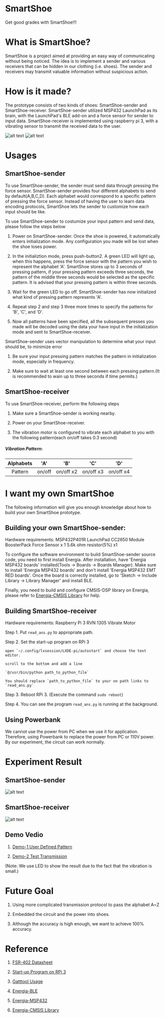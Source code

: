 # SmartShoe

Get good grades with SmartShoe!!!

# What is SmartShoe?

SmartShoe is a project aimed at providing an easy way of communicating without being noticed. The idea is to implement a sender and various receivers that can be hidden in our clothing (i.e. shoes). The sender and receivers may transmit valuable information without suspicious action.

# How is it made?

The prototype consists of two kinds of shoes: SmartShoe-sender and SmartShoe-receiver. SmartShoe-sender utilized MSP432 LaunchPad as its brain, with the LaunchPad's BLE add-on and a force sensor for sender to input data. SmartShoe-receiver is implemented using raspberry pi 3, with a vibrating sensor to transmit the received data to the user.
 
![alt text]( https://github.com/NTUEE-ESLab/2017Fall-SmartShoe/blob/gh-pages/Images/sender_bb.jpg?raw=true "SmartShoe-sender")
![alt text]( https://github.com/NTUEE-ESLab/2017Fall-SmartShoe/blob/gh-pages/Images/receiver_bb.jpg?raw=true  "SmartShoe-receiver")

# Usages

## SmartShoe-sender

To use SmartShoe-sender, the sender must send data through pressing the force sensor. SmartShoe-sender provides four different alphabets to send by default(A,B,C,D). Each alphabet would correspond to a specific pattern of pressing the force sensor. Instead of having the user to learn data encoding protocols, SmartShoe lets the sender to customize how each input should be like. 

To use SmartShoe-sender to costumize your input pattern and send data, please follow the steps below

1. Power on SmartShoe-sender. Once the shoe is powered, it automatically enters initialization mode. Any configuration you made will be lost when the shoe loses power.
	
2. In the initializtion mode, press push-button2. A green LED will light up, when this happens, press the force sensor with the pattern you wish to represent the alphabet 'A'. SmartShoe stores up to 3 seconds of pressing pattern, if your pressing pattern exceeds three seconds, the pattern of the middle three seconds would be selected as the specific pattern. It is advised that your pressing pattern is within three seconds.
	
3. Wait for the green LED to go off. SmartShoe-sender has now initialized what kind of pressing pattern represents 'A'. 
	
4. Repeat step 2 and step 3 three more times to specify the patterns for 'B', 'C', and 'D'.
	
5. Now all patterns have been specified, all the subsequent presses you made will be decoded using the data your have input in the initialization mode and sent to SmartShoe-receiver.

SmartShoe-sender uses vector manipulation to determine what your input should be, to minimize error

1. Be sure your input pressing pattern matches the pattern in initialization mode, especially in frequency.
	
2. Make sure to wait at least one second between each pressing pattern.(It is recommended to wain up to three seconds if time permits.)

## SmartShoe-receiver

To use SmartShoe-receiver, perform the following steps

1. Make sure a SmartShoe-sender is working nearby.
	
2. Power on your SmartShoe-receiver.
	
3. The vibration motor is configured to vibrate each alphabet to you with the following pattern(each on/off takes 0.3 second)
	
##### Vibration Pattern:

|Alphabets   |'A'         |'B'         |'C'         |'D'         |
|:----------:|:----------:|:----------:|:----------:|:----------:|
|Pattern     |on/off	  |on/off x2   |on/off x3   |on/off x4   |



# I want my own SmartShoe

The following information will give you enough knowledge about how to build your own SmartShoe prototype.

## Building your own SmartShoe-sender:

Hardware requirements:
	MSP432P401R LaunchPad
	CC2650 Module BoosterPack
	Force Sensor x 1
	5.6k ohm resistor(5%) x1

To configure the software environment to build SmartShoe-sender source code, you need to first install Energia. After installation, have 'Energia MSP432 boards' installed(Tools -> Boards -> Boards Manager). Make sure to install 'Energia MSP432 boards' and don't install 'Energia MSP432 EMT RED boards'. Once the board is correctly installed, go to 'Sketch -> Include Library -> Library Manager' and install BLE.

Finally, you need to build and configure CMSIS-DSP library on Energia, please refer to [Energia-CMSIS Library](https://github.com/b03901060/CMSIS-DSP-Library-for-MSP432-on-Energia-IDE) for help.

## Building SmartShoe-receiver

Hardware requirements:
	Raspberry Pi 3
	RVN 1305 Vibrate Motor
	
Step 1. Put `read_ans.py` to appropriate path.

Step 2. Set the start-up program on RPi 3

	open `~/.config/lxsession/LXDE-pi/autostart` and choose the text editor.

	scroll to the bottom and add a line

	`@/usr/bin/python path_to_python_file`

	You should replace `path_to_python_file` to your on path links to `read_ans.py`

Step 3. Reboot RPi 3. (Execute the command `sudo reboot`)

Step 4. You can see the program `read_ans.py` is running at the background.

## Using Powerbank
We cannot use the power from PC when we use it for application. Therefore, using Powerbank to replace the power from PC or 110V power. By our experiment, the circuit can work normally.

# Experiment Result
## SmartShoe-sender
![alt text](https://github.com/NTUEE-ESLab/2017Fall-SmartShoe/blob/gh-pages/Images/Demo_MSP432.jpg?raw=true "SmartShoe-sender")

## SmartShoe-receiver
![alt text](https://github.com/NTUEE-ESLab/2017Fall-SmartShoe/blob/gh-pages/Images/Demo_RPi.jpg?raw=true "SmartShoe-receiver")

## Demo Vedio
1. [Demo-1 User Defined Pattern](https://youtu.be/x6R_morT4zs)

2. [Demo-2 Test Transmission](https://youtu.be/oovrMNNiGNI)

(Note: We use LED to show the result due to the fact that the vibration is small.)


# Future Goal
1. Using more complicated transmission protocol to pass the alphabet A~Z

2. Embedded the circuit and the power into shoes.

3. Although the accuracy is high enough, we want to achieve 100% accuracy.


# Reference
1. [FSR-402 Datasheet](http://www.trossenrobotics.com/productdocs/2010-10-26-DataSheet-FSR402-Layout2.pdf)

2. [Start-up Program on RPi 3](http://icodding.blogspot.tw/2016/01/raspberry-pi-linux-pi-sell-script.html)

3. [Gatttool Usage](http://www.humbug.in/2014/using-gatttool-manualnon-interactive-mode-read-ble-devices/)

4. [Energia-BLE](http://energia.nu/reference/ble/)

5. [Energia-MSP432](http://energia.nu/pin-maps/guide_msp432p401r/)

6. [Energia-CMSIS Library](https://github.com/b03901060/CMSIS-DSP-Library-for-MSP432-on-Energia-IDE)
